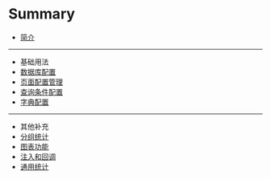 # Summary

* [简介](README.md)

---
*  基础用法
  *  [数据库配置](base/database-setting.md)
  *  [页面配置管理](base/page-setting.md)
  *  [查询条件配置](base/query-condition-setting.md)
  *  [字典配置](base/dictionary-setting.md)

---
*  其他补充
  *  [分组统计](other/group-ads.md)
  *  [图表功能](other/table.md)
  *  [注入和回调](other/inject-callback.md)
  *  [通用统计](other/common_query.md)
  

